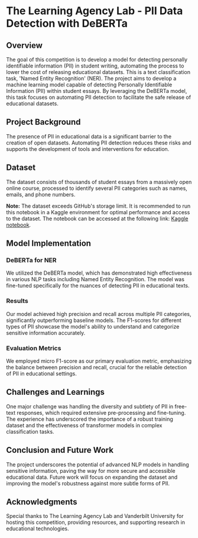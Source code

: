 # The Learning Agency Lab - PII Data Detection with DeBERTa

## Overview
The goal of this competition is to develop a model for detecting personally identifiable information (PII) in student writing, automating the process to lower the cost of releasing educational datasets. This is a text classification task, 'Named Entity Recognition' (NER). The project aims to develop a machine learning model capable of detecting Personally Identifiable Information (PII) within student essays. By leveraging the DeBERTa model, this task focuses on automating PII detection to facilitate the safe release of educational datasets.

## Project Background
The presence of PII in educational data is a significant barrier to the creation of open datasets. Automating PII detection reduces these risks and supports the development of tools and interventions for education.

## Dataset
The dataset consists of thousands of student essays from a massively open online course, processed to identify several PII categories such as names, emails, and phone numbers.

**Note:** The dataset exceeds GitHub's storage limit. It is recommended to run this notebook in a Kaggle environment for optimal performance and access to the dataset. The notebook can be accessed at the following link: [Kaggle notebook](https://www.kaggle.com/code/deeparker/pii-detection-with-deberta).

## Model Implementation
### DeBERTa for NER
We utilized the DeBERTa model, which has demonstrated high effectiveness in various NLP tasks including Named Entity Recognition. The model was fine-tuned specifically for the nuances of detecting PII in educational texts.

### Results
Our model achieved high precision and recall across multiple PII categories, significantly outperforming baseline models. The F1-scores for different types of PII showcase the model's ability to understand and categorize sensitive information accurately.

### Evaluation Metrics
We employed micro F1-score as our primary evaluation metric, emphasizing the balance between precision and recall, crucial for the reliable detection of PII in educational settings.

## Challenges and Learnings
One major challenge was handling the diversity and subtlety of PII in free-text responses, which required extensive pre-processing and fine-tuning. The experience has underscored the importance of a robust training dataset and the effectiveness of transformer models in complex classification tasks.

## Conclusion and Future Work
The project underscores the potential of advanced NLP models in handling sensitive information, paving the way for more secure and accessible educational data. Future work will focus on expanding the dataset and improving the model's robustness against more subtle forms of PII.

## Acknowledgments
Special thanks to The Learning Agency Lab and Vanderbilt University for hosting this competition, providing resources, and supporting research in educational technologies.
